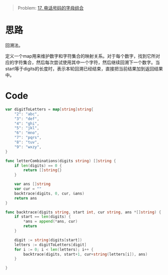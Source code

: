 
> Problem: [17. 电话号码的字母组合](https://leetcode.cn/problems/letter-combinations-of-a-phone-number/description/)



# 思路
回溯法。

定义一个map用来维护数字和字符集合的映射关系。对于每个数字，找到它所对应的字符集合，然后每次尝试使用其中一个字符，然后继续回溯下一个数字。当start等于digits的长度时，表示本轮回溯已经结束，直接把当前结果加到返回结果中。


# Code
```Go
var digitToLetters = map[string]string{
	"2": "abc",
	"3": "def",
	"4": "ghi",
	"5": "jkl",
	"6": "mno",
	"7": "pqrs",
	"8": "tuv",
	"9": "wxzy",
}

func letterCombinations(digits string) []string {
	if len(digits) == 0 {
		return []string{}
	}

	var ans []string
	var cur = ""
	backtrace(digits, 0, cur, &ans)
	return ans
}

func backtrace(digits string, start int, cur string, ans *[]string) {
	if start == len(digits) {
		*ans = append(*ans, cur)
		return
	}

	digit := string(digits[start])
	letters := digitToLetters[digit]
	for i := 0; i < len(letters); i++ {
		backtrace(digits, start+1, cur+string(letters[i]), ans)
	}

}
```

